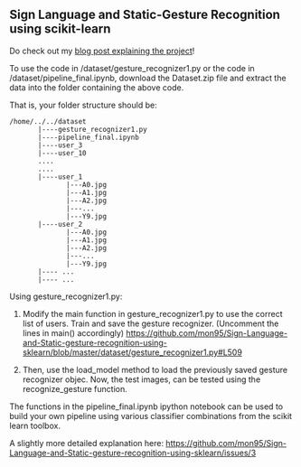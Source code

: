 ## Sign Language and Static-Gesture Recognition using scikit-learn

Do check out my [blog post explaining the project](http://www.ssreehari.com/Sign-language-and-static-gesture-recgnition/)! 

To use the code in /dataset/gesture_recognizer1.py or the code in /dataset/pipeline_final.ipynb, download the Dataset.zip file and extract the data into the folder containing the above code.

That is, your folder structure should be:
```
/home/../../dataset
       |----gesture_recognizer1.py
       |----pipeline_final.ipynb
       |----user_3
       |----user_10
       ....
       ....
       |----user_1
              |---A0.jpg
              |---A1.jpg
              |---A2.jpg
              |---...
              |---Y9.jpg
       |----user_2
              |---A0.jpg
              |---A1.jpg
              |---A2.jpg
              |---...
              |---Y9.jpg
       |---- ...
       |---- ...
```

Using gesture_recognizer1.py:

1. Modify the main function in gesture_recognizer1.py to use the correct list of users. Train and save the gesture recognizer. (Uncomment the lines in main() accordingly)
https://github.com/mon95/Sign-Language-and-Static-gesture-recognition-using-sklearn/blob/master/dataset/gesture_recognizer1.py#L509

2. Then, use the load_model method to load the previously saved gesture recognizer objec. Now, the test images, can be tested using the recognize_gesture function. 

The functions in the pipeline_final.ipynb ipython notebook can be used to build your own pipeline using various classifier combinations from the scikit learn toolbox.

A slightly more detailed explanation here: https://github.com/mon95/Sign-Language-and-Static-gesture-recognition-using-sklearn/issues/3 
